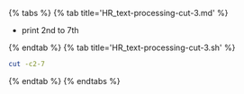 {% tabs %}
{% tab title='HR_text-processing-cut-3.md' %}

* print 2nd to 7th

{% endtab %}
{% tab title='HR_text-processing-cut-3.sh' %}

```sh
cut -c2-7
```

{% endtab %}
{% endtabs %}